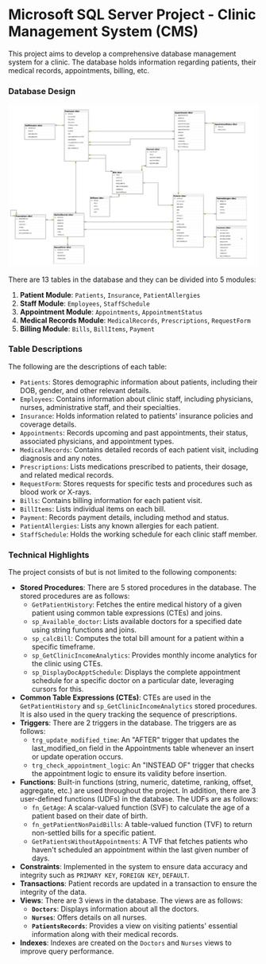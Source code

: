 # Microsoft SQL Server Project - Clinic Management System (CMS)

This project aims to develop a comprehensive database management system for a clinic. The database holds information regarding patients, their medical records, appointments, billing, etc.

### Database Design

![ER Diagram](https://raw.githubusercontent.com/rickyltwong/sqlserver-clinic-management-system/main/erd_mssql.png)

There are 13 tables in the database and they can be divided into 5 modules:

1. **Patient Module**: `Patients`, `Insurance`, `PatientAllergies`
2. **Staff Module**: `Employees`, `StaffSchedule`
3. **Appointment Module**: `Appointments`, `AppointmentStatus`
4. **Medical Records Module**: `MedicalRecords`, `Prescriptions`, `RequestForm`
5. **Billing Module**: `Bills`, `BillItems`, `Payment`

### Table Descriptions

The following are the descriptions of each table:

- `Patients`: Stores demographic information about patients, including their DOB, gender, and other relevant details.
- `Employees`: Contains information about clinic staff, including physicians, nurses, administrative staff, and their specialties.
- `Insurance`: Holds information related to patients' insurance policies and coverage details.
- `Appointments`: Records upcoming and past appointments, their status, associated physicians, and appointment types.
- `MedicalRecords`: Contains detailed records of each patient visit, including diagnosis and any notes.
- `Prescriptions`: Lists medications prescribed to patients, their dosage, and related medical records.
- `RequestForm`: Stores requests for specific tests and procedures such as blood work or X-rays.
- `Bills`: Contains billing information for each patient visit.
- `BillItems`: Lists individual items on each bill.
- `Payment`: Records payment details, including method and status.
- `PatientAllergies`: Lists any known allergies for each patient.
- `StaffSchedule`: Holds the working schedule for each clinic staff member.

### Technical Highlights

The project consists of but is not limited to the following components:

- **Stored Procedures**: There are 5 stored procedures in the database. The stored procedures are as follows:
  - `GetPatientHistory`: Fetches the entire medical history of a given patient using common table expressions (CTEs) and joins.
  - `sp_Available_doctor`: Lists available doctors for a specified date using string functions and joins.
  - `sp_calcBill`: Computes the total bill amount for a patient within a specific timeframe.
  - `sp_GetClinicIncomeAnalytics`: Provides monthly income analytics for the clinic using CTEs.
  - `sp_DisplayDocApptSchedule`: Displays the complete appointment schedule for a specific doctor on a particular date, leveraging cursors for this.
- **Common Table Expressions (CTEs)**: CTEs are used in the `GetPatientHistory` and `sp_GetClinicIncomeAnalytics` stored procedures. It is also used in the query tracking the sequence of prescriptions.
- **Triggers**: There are 2 triggers in the database. The triggers are as follows:
  - `trg_update_modified_time`: An "AFTER" trigger that updates the last_modified_on field in the Appointments table whenever an insert or update operation occurs.
  - `trg_check_appointment_logic`: An "INSTEAD OF" trigger that checks the appointment logic to ensure its validity before insertion.
- **Functions**: Built-in functions (string, numeric, datetime, ranking, offset, aggregate, etc.) are used throughout the project. In addition, there are 3 user-defined functions (UDFs) in the database. The UDFs are as follows:
  - `fn_GetAge`: A scalar-valued function (SVF) to calculate the age of a patient based on their date of birth.
  - `fn_getPatientNonPaidBills`: A table-valued function (TVF) to return non-settled bills for a specific patient.
  - `GetPatientsWithoutAppointments`: A TVF that fetches patients who haven't scheduled an appointment within the last given number of days.
- **Constraints**: Implemented in the system to ensure data accuracy and integrity such as `PRIMARY KEY`, `FOREIGN KEY`, `DEFAULT`.
- **Transactions**: Patient records are updated in a transaction to ensure the integrity of the data.
- **Views**: There are 3 views in the database. The views are as follows:
  - **`Doctors`**: Displays information about all the doctors.
  - **`Nurses`**: Offers details on all nurses.
  - **`PatientsRecords`**: Provides a view on visiting patients' essential information along with their medical records.
- **Indexes**: Indexes are created on the `Doctors` and `Nurses` views to improve query performance.
